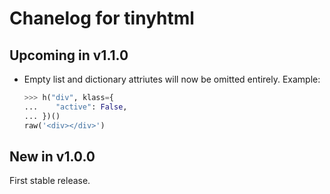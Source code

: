 Chanelog for tinyhtml
=====================

Upcoming in v1.1.0
------------------

* Empty list and dictionary attriutes will now be omitted entirely.
  Example:

  ```python
  >>> h("div", klass={
  ...    "active": False,
  ... })()
  raw('<div></div>')
  ```

New in v1.0.0
-------------

First stable release.
